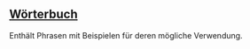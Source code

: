 ## [Wörterbuch](https://la-lojban.github.io/uncll/romoi/xhtml_section_chunks/go01.html)

Enthält Phrasen mit Beispielen für deren mögliche Verwendung.
